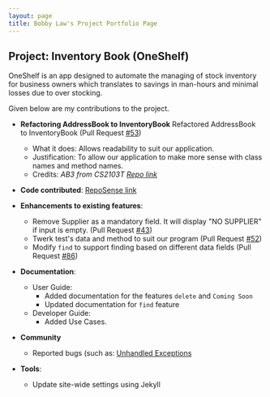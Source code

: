 ```yaml
---
layout: page
title: Bobby Law's Project Portfolio Page
---
```


## Project: Inventory Book (OneShelf)

OneShelf is an app designed to automate the managing of stock inventory for business owners which translates to savings in man-hours and minimal losses due to over stocking.

Given below are my contributions to the project.

* **Refactoring AddressBook to InventoryBook** Refactored AddressBook to InventoryBook (Pull Request [\#53](https://github.com/AY2021S1-CS2103T-T12-1/tp/pull/53))
  * What it does: Allows readability to suit our application.
  * Justification: To allow our application to make more sense with class names and method names.
  * Credits: *AB3 from CS2103T [Repo link](https://github.com/nus-cs2103-AY2021S1/tp)*

* **Code contributed**: [RepoSense link](https://nus-cs2103-ay2021s1.github.io/tp-dashboard/#breakdown=true&search=&sort=groupTitle&sortWithin=title&since=2020-08-14&timeframe=commit&mergegroup=&groupSelect=groupByRepos&checkedFileTypes=docs~functional-code~test-code~other&tabOpen=true&tabType=authorship&tabAuthor=zeranium97&tabRepo=AY2021S1-CS2103T-T12-1%2Ftp%5Bmaster%5D&authorshipIsMergeGroup=false&authorshipFileTypes=functional-code~test-code)

* **Enhancements to existing features**:
  * Remove Supplier as a mandatory field. It will display "NO SUPPLIER" if input is empty. (Pull Request [\#43](https://github.com/AY2021S1-CS2103T-T12-1/tp/pull/43))
  * Twerk test's data and method to suit our program (Pull Request [\#52](https://github.com/AY2021S1-CS2103T-T12-1/tp/pull/52))
  * Modify `find` to support finding based on different data fields (Pull Request [\#86](https://github.com/AY2021S1-CS2103T-T12-1/tp/pull/86))

* **Documentation**:
  * User Guide:
    * Added documentation for the features `delete` and `Coming Soon`
    * Updated documentation for `find` feature
  * Developer Guide:
    * Added Use Cases.

* **Community**
   * Reported bugs (such as: [Unhandled Exceptions](https://github.com/AY2021S1-CS2103T-T12-1/tp/issues/78)

* **Tools**:
  * Update site-wide settings using Jekyll

